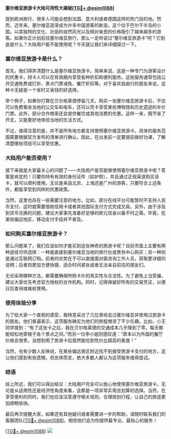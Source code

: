 **塞尔维亚旅游卡大陆可用性大揭秘[[TG💪+ @esim1088](https://t.me/s/esim1088)]**

提到欧洲旅行，很多人可能会想到法国、意大利或者德国这样的热门目的地。然而，近年来，塞尔维亚逐渐成为许多中国游客的新宠。这个位于巴尔干半岛的小国，以其独特的文化、壮丽的自然风光以及相对亲民的价格吸引了越来越多的游客。如果你正计划前往塞尔维亚旅行，那么一定听说过“塞尔维亚旅游卡”吧？它到底是什么？大陆用户能不能使用呢？今天就让我们来详细探讨一下。

### 塞尔维亚旅游卡是什么？

首先，我们得弄清楚什么是塞尔维亚旅游卡。简单来说，这是一种专门为游客设计的优惠卡，持卡人可以在有效期内享受各种折扣和便利服务。这些服务通常包括公共交通免费或打折、景点门票减免、餐厅折扣等。对于喜欢自由行的朋友来说，这种卡无疑是一个省时又省钱的好选择。

举个例子，如果你打算在贝尔格莱德停留几天，购买一张塞尔维亚旅游卡后，不仅可以免费乘坐当地的公交车和电车，还可以凭卡享受某些博物馆和历史遗迹的半价门票。此外，部分合作商家还会提供餐饮或其他消费的优惠。这样一来，既节省了开支，又能更好地体验当地的生活方式。

不过，值得注意的是，并不是所有地方都支持使用塞尔维亚旅游卡。具体的服务范围需要根据官方发布的清单进行确认。因此，在出发前一定要提前做好功课，了解清楚哪些项目可以享受优惠。

### 大陆用户能否使用？

接下来就是大家最关心的问题了——大陆用户是否能够使用塞尔维亚旅游卡呢？答案是肯定的！只要你持有有效的身份证件（如护照），并且通过正规渠道购买该卡，就可以顺利使用。无论是来自北京、上海还是广州的游客，只要符合上述条件，都能享受到同样的优惠政策。

当然，这里也存在一些需要注意的地方。比如，部分在线平台可能暂时不支持人民币支付，这时就需要借助信用卡或者其他国际支付方式完成交易。另外，由于涉及到货币兑换的问题，建议大家事先准备好足够的欧元现金以备不时之需。毕竟，在某些偏远地区，移动支付手段并不普及。

### 如何购买塞尔维亚旅游卡？

那么问题来了，我们应该如何才能买到这张神奇的旅游卡呢？目前市面上主要有两种途径可供选择：一种是直接到塞尔维亚当地的旅行社或票务中心购买；另一种则是通过互联网订购。前者的优势在于可以直接面对面咨询工作人员，获取更详细的说明；后者则更加方便快捷，适合时间紧张或者无法亲自前往的朋友们。

无论采用哪种方法，都需要确保所购卡片的真实性与合法性。为了避免上当受骗，建议大家优先考虑官方授权的合作机构。同时，记得保留好所有的交易凭证，以便日后查询或维权使用。

### 使用体验分享

为了给大家一个直观的感受，我特意采访了几位曾经去过塞尔维亚并使用过旅游卡的朋友。他们普遍表示，这项服务确实为他们的旅程增添了不少乐趣。比如，小王同学提到：“有了这张卡之后，我在贝尔格莱德的交通成本几乎降到了零，每天都能轻松地穿梭于各个景点之间。”而另一位李小姐则感叹道：“原本以为外国的餐厅价格会很贵，没想到用了旅游卡后竟然能吃到性价比超高的美食！”

当然，也有少数人反映说，在某些偏远景区附近找不到接受旅游卡支付的地方，这让他们感到有些遗憾。但总体而言，绝大多数人都认为这项服务值得尝试。

### 结语

综上所述，我们可以得出结论：大陆用户完全可以放心地使用塞尔维亚旅游卡。无论是从适用性还是经济性角度来看，这都是一项非常实用且划算的选择。当然，在享受便利的同时，我们也应该注意遵守相关规则，合理规划行程，让自己的旅途更加顺畅愉快。

最后再次提醒大家，如果还有其他疑问或者需要进一步的帮助，请随时联系我们的客服团队[[TG💪+ @esim1088](https://t.me/s/esim1088)]。相信他们会为你提供最专业、最贴心的服务！

[[TG💪+ @esim1088](https://t.me/s/esim1088)] ![](https://i.postimg.cc/4NQfJmqS/Snipaste-2025-05-13-00-14-12.png)